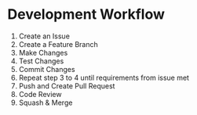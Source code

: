 # Development Workflow

1. Create an Issue
2. Create a Feature Branch
3. Make Changes
4. Test Changes
4. Commit Changes
5. Repeat step 3 to 4 until requirements from issue met
6. Push and Create Pull Request
7. Code Review
8. Squash & Merge